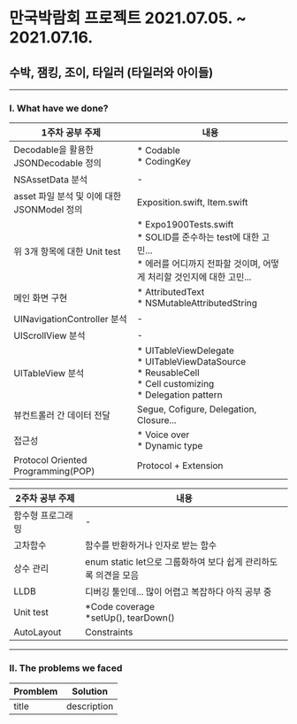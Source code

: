 # 만국박람회 프로젝트 2021.07.05. ~ 2021.07.16.
## 수박, 잼킹, 조이, 타일러 (타일러와 아이들)

---

### Ⅰ. What have we done?

| 1주차 공부 주제 | 내용 |
| --- | --- |
| Decodable을 활용한 JSONDecodable 정의 | * Codable <br/> * CodingKey 
| NSAssetData 분석 | - |
| asset 파일 분석 및 이에 대한 JSONModel 정의 | Exposition.swift, Item.swift |
| 위 3개 항목에 대한 Unit test | * Expo1900Tests.swift <br/> * SOLID를 준수하는 test에 대한 고민... <br/> * 에러를 어디까지 전파할 것이며, 어떻게 처리할 것인지에 대한 고민... |
| 메인 화면 구현 | * AttributedText <br/> * NSMutableAttributedString |
| UINavigationController 분석 | - |
| UIScrollView 분석 | - |
| UITableView 분석 | * UITableViewDelegate <br/> * UITableViewDataSource <br/> * ReusableCell <br/> * Cell customizing <br/> * Delegation pattern |
| 뷰컨트롤러 간 데이터 전달 | Segue, Cofigure, Delegation, Closure... |
| 접근성 | * Voice over <br/> * Dynamic type |
| Protocol Oriented Programming(POP) | Protocol + Extension |
 
| 2주차 공부 주제 | 내용 |
| --- | --- |
| 함수형 프로그래밍 | - |
| 고차함수 | 함수를 반환하거나 인자로 받는 함수 |
| 상수 관리 | enum static let으로 그룹화하여 보다 쉽게 관리하도록 의견을 모음 |
| LLDB | 디버깅 툴인데... 많이 어렵고 복잡하다 아직 공부 중 |
| Unit test | *Code coverage <br/> *setUp(), tearDown() |
| AutoLayout | Constraints |

---

### Ⅱ. The problems we faced

| Promblem | Solution |
|---|---|
| title | description |
